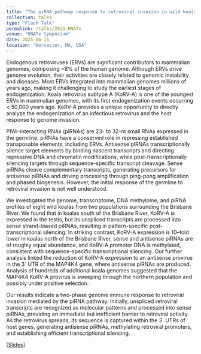 ```yaml
---
title: "The piRNA pathway response to retroviral invasion in wild koalas"
collection: talks
type: "Flash Talk"
permalink: /talks/2025-RNATx
venue: "RNATx Symposium"
date: 2025-06-15
location: "Worcester, MA, USA"
---
```


Endogenous retroviruses (ERVs) are significant contributors to mammalian genomes, composing ~8% of the human genome. Although ERVs drive genome evolution, their activities are closely related to genomic instability and diseases. Most ERVs integrated into mammalian genomes millions of years ago, making it challenging to study the earliest stages of endogenization. Koala retrovirus subtype A (KoRV-A) is one of the youngest ERVs in mammalian genomes, with its first endogenization events occurring < 50,000 years ago. KoRV-A provides a unique opportunity to directly analyze the endogenization of an infectious retrovirus and the host response to genome invasion.  

PIWI-interacting RNAs (piRNAs) are 23- to 32-nt small RNAs expressed in the germline. piRNAs have a conserved role in repressing established transposable elements, including ERVs. Antisense piRNAs transcriptionally silence target elements by binding nascent transcripts and directing repressive DNA and chromatin modifications, while post-transcriptionally silencing targets through sequence-specific transcript cleavage. Sense piRNAs cleave complementary transcripts, generating precursors for antisense piRNAs and driving processing through ping-pong amplification and phased biogenesis. However, the initial response of the germline to retroviral invasion is not well understood.  

We investigated the genome, transcriptome, DNA methylome, and piRNA profiles of eight wild koalas from two populations surrounding the Brisbane River. We found that in koalas south of the Brisbane River, KoRV-A is expressed in the testis, but its unspliced transcripts are processed into sense strand-biased piRNAs, resulting in pattern-specific post-transcriptional silencing. In striking contrast, KoRV-A expression is 10–fold lower in koalas north of the Brisbane River, sense and antisense piRNAs are of roughly equal abundance, and KoRV-A promoter DNA is methylated, consistent with sequence-specific transcriptional silencing. Our further analysis linked the reduction of KoRV-A expression to an antisense provirus in the 3´ UTR of the MAP4K4 gene, where antisense piRNAs are produced. Analysis of hundreds of additional koala genomes suggested that the MAP4K4 KoRV-A provirus is sweeping through the northern population and possibly under positive selection.  

Our results indicate a two-phase genome immune response to retroviral invasion mediated by the piRNA pathway. Initially, unspliced retroviral transcripts are recognized as molecular patterns and processed into sense piRNAs, providing an immediate but inefficient barrier to retroviral activity. As the retrovirus spreads, its sequence is captured within the 3´ UTRs of host genes, generating antisense piRNAs, methylating retroviral promoters, and establishing efficient transcriptional silencing.

[[Slides](/files/Talks-Slides-2025-RNATx.pdf)]